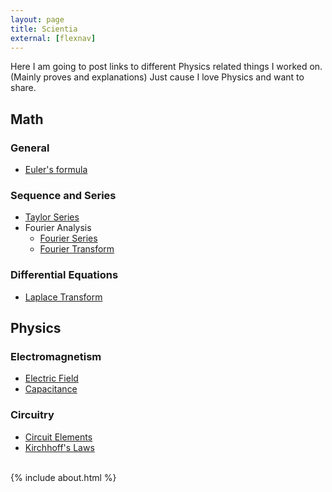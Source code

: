 ```yaml
---
layout: page
title: Scientia
external: [flexnav]
---
```


Here I am going to post links to different Physics related things I worked on. (Mainly proves and explanations) Just cause I love Physics and want to share.

## Math

### General

* [Euler's formula](/scientia/math/eulers-formula)

### Sequence and Series

* [Taylor Series](/scientia/math/taylor-series)
* Fourier Analysis
  * [Fourier Series](/scientia/math/fourier-series)
  * [Fourier Transform](/scientia/math/fourier-transform)

### Differential Equations

  * [Laplace Transform](/scientia/math/laplace-transform)

<!--
  * [Convolution Theorem](/scientia/math/convolution)




### Calculus

#### Derivative Proofs

#### Integral Proofs

#### Vector Mathematics
  * [Del](/scientia/math/calculus/del)
  * Gradient
  * Divergence
  * Curl
-->

## Physics

<!-- ### Classical mechanics

#### Kinematics

#### Forces

#### Work & Energy

### Fluid Dynamics

### Solid Dynamics

### Thermodynamics

* Zeroth law
* First law
* Second law
* Third law-->

### Electromagnetism

* [Electric Field](/scientia/physics/eandm/electric-field)
* [Capacitance](/scientia/physics/eandm/capacitance)

### Circuitry

* [Circuit Elements](/scientia/physics/circuitry/circuit-elements)
* [Kirchhoff's Laws](/scientia/physics/circuitry/kirchhoffs-laws)

<!--#### Optics

### Relativity

* [Special Relativity](/scientia/physics/relativity/special)
* [General Relativity](/scientia/physics/relativity/general)

### Quantum mechanics

## Astronomy

* Kepler's laws of planetary motion-->

<br />
{% include about.html %}

